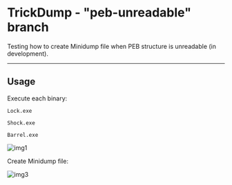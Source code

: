 # TrickDump - "peb-unreadable" branch

Testing how to create Minidump file when PEB structure is unreadable (in development).

-------------------------

## Usage

Execute each binary:

```
Lock.exe
```

```
Shock.exe
```

```
Barrel.exe
```

![img1](https://raw.githubusercontent.com/ricardojoserf/ricardojoserf.github.io/master/images/trickdump/Screenshot_1.png)

Create Minidump file:

![img3](https://raw.githubusercontent.com/ricardojoserf/ricardojoserf.github.io/master/images/trickdump/Screenshot_3.png)